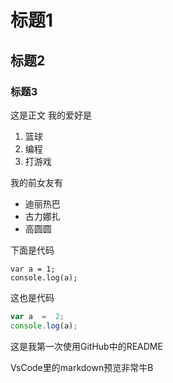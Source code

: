 # 标题1
## 标题2
### 标题3
这是正文
我的爱好是
1. 篮球
2. 编程
3. 打游戏

我的前女友有
* 迪丽热巴
* 古力娜扎
* 高圆圆

下面是代码

    var a = 1;
    console.log(a);
    
这也是代码

```javascript
var a  =  2;
console.log(a);
```

这是我第一次使用GitHub中的README

VsCode里的markdown预览非常牛B
